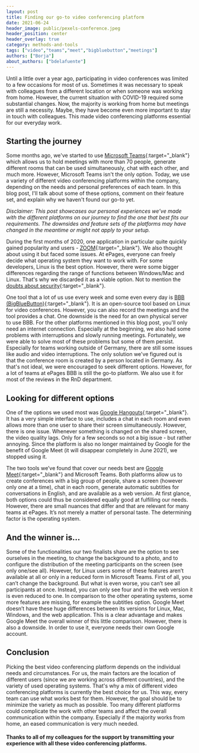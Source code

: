 ```yaml
---
layout: post
title: Finding our go-to video conferencing platform 
date: 2021-06-24
header_image: public/pexels-conference.jpeg
header_position: center
header_overlay: true
category: methods-and-tools
tags: ["video","teams","meet","bigbluebutton","meetings"]
authors: ["Borja"]
about_authors: ["bdelafuente"]
---
```


Until a little over a year ago, participating in video conferences was limited to a few occasions for most of us.
Sometimes it was necessary to speak with colleagues from a different location or when someone was working from home.
However, the current situation with COVID-19 required some substantial changes. 
Now, the majority is working from home but meetings are still a necessity.
Maybe, they have become even more important to stay in touch with colleagues. 
This made video conferencing platforms essential for our everyday work.

## Starting the journey

Some months ago, we've started to use [Microsoft Teams](https://www.microsoft.com/de-de/microsoft-teams/group-chat-software){:target="_blank"} which allows us to hold meetings with more than 70 people, generate different rooms that can be used simultaneously, chat with each other, and much more.
However, Microsoft Teams isn't the only option. 
Today, we use a variety of different video conferencing platforms within the company, depending on the needs and personal preferences of each team.
In this blog post, I'll talk about some of these options, comment on their feature set, and explain why we haven't found our go-to yet.

_Disclaimer: This post showcases our personal experiences we’ve made with the different platforms on our journey to find the one that best fits our requirements._
_The downsides and feature sets of the platforms may have changed in the meantime or might not apply to your setup._

During the first months of 2020, one application in particular quite quickly gained popularity and users - [ZOOM](https://zoom.us/){:target="_blank"}.
We also thought about using it but faced some issues. 
At ePages, everyone can freely decide what operating system they want to work with.
For some developers, Linux is the best option.
However, there were some bigger differences regarding the range of functions between Windows/Mac and Linux.
That's why we discarded it as a viable option. 
Not to mention the [doubts about security](https://www.youtube.com/watch?v=K7hIrw1BUck){:target="_blank"}. 

One tool that a lot of us use every week and some even every day is [BBB (BigBlueButton)](https://bigbluebutton.org/){:target="_blank"}.
It is an open-source tool based on Linux for video conferences.
However, you can also record the meetings and the tool provides a chat.
One downside is the need for an own physical server to use BBB.
For the other platforms mentioned in this blog post, you'll only need an internet connection.
Especially at the beginning, we also had some problems with interruptions and slowly running meetings.
Fortunately, we were able to solve most of these problems but some of them persist.
Especially for teams working outside of Germany, there are still some issues like audio and video interruptions.
The only solution we've figured out is that the conference room is created by a person located in Germany.
As that's not ideal, we were encouraged to seek different options.
However, for a lot of teams at ePages BBB is still the go-to platform.
We also use it for most of the reviews in the RnD department.

## Looking for different options

One of the options we used most was [Google Hangouts](https://hangouts.google.com/){:target="_blank"}.
It has a very simple interface to use, includes a chat in each room and even allows more than one user to share their screen simultaneously.
However, there is one issue.
Whenever something is changed on the shared screen, the video quality lags. 
Only for a few seconds so not a big issue - but rather annoying.
Since the platform is also no longer maintained by Google for the benefit of Google Meet (it will disappear completely in June 2021), we stopped using it.

The two tools we’ve found that cover our needs best are [Google Meet](https://apps.google.com/meet/){:target="_blank"} and Microsoft Teams.
Both platforms allow us to create conferences with a big group of people, share a screen (however only one at a time), chat in each room, generate automatic subtitles for conversations in English, and are available as a web version.
At first glance, both options could thus be considered equally good at fulfilling our needs.
However, there are small nuances that differ and that are relevant for many teams at ePages.
It’s not merely a matter of personal taste. 
The determining factor is the operating system.

## And the winner is…

Some of the functionalities our two finalists share are the option to see ourselves in the meeting, to change the background to a photo, and to configure the distribution of the meeting participants on the screen (see only one/see all).
However, for Linux users some of these features aren’t available at all or only in a reduced form in Microsoft Teams. 
First of all, you can’t change the background. 
But what is even worse, you can’t see all participants at once.
Instead, you can only see four and in the web version it is even reduced to one.
In comparison to the other operating systems, some more features are missing, for example the subtitles option.
Google Meet doesn’t have these huge differences between its versions for Linux, Mac, Windows, and the web application.
This is a clear advantage and makes Google Meet the overall winner of this little comparison.
However, there is also a downside. 
In order to use it, everyone needs their own Google account.

## Conclusion

Picking the best video conferencing platform depends on the individual needs and circumstances.
For us, the main factors are the location of different users (since we are working across different countries), and the variety of used operating systems. 
That's why a mix of different video conferencing platforms is currently the best choice for us.
This way, every team can use what works best for them. 
However, the goal should be to minimize the variety as much as possible. 
Too many different platforms could complicate the work with other teams and affect the overall communication within the company.
Especially if the majority works from home, an eased communication is very much needed.

#### Thanks to all of my colleagues for the support by transmitting your experience with all these video conferencing platforms.
